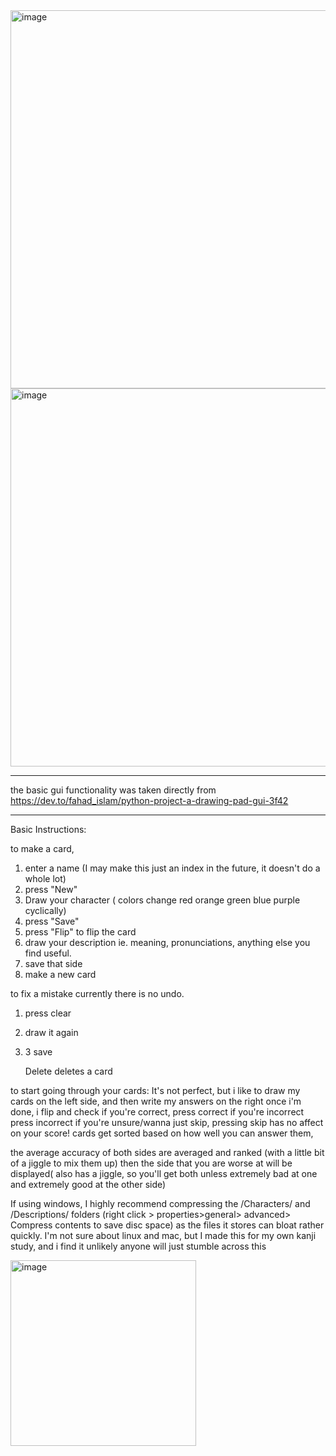 <img width="605" alt="image" src="https://github.com/toothless890/flashcards/assets/70919263/34d19452-ca58-4351-8a0d-dc8de00a42c2">
<img width="605" alt="image" src="https://github.com/toothless890/flashcards/assets/70919263/888c900a-1421-4335-9701-2d5e0460d6bf">

***
the basic gui functionality was taken directly from
https://dev.to/fahad_islam/python-project-a-drawing-pad-gui-3f42
***


Basic Instructions:

to make a card,
1. enter a name (I may make this just an index in the future, it doesn't do a whole lot)
2. press "New"
3. Draw your character ( colors change red orange green blue purple cyclically)
4. press "Save"
5. press "Flip" to flip the card
6. draw your description ie. meaning, pronunciations, anything else you find useful.
7. save that side
8. make a new card

to fix a mistake
currently there is no undo.
1. press clear
2. draw it again
3. 3 save

   Delete deletes a card

to start going through your cards:
It's not perfect, but i like to draw my cards on the left side, and then write my answers on the right
once i'm done, i flip and check
if you're correct, press correct
if you're incorrect press incorrect
if you're unsure/wanna just skip, pressing skip has no affect on your score!
cards get sorted based on how well you can answer them,

the average accuracy of both sides are averaged and ranked (with a little bit of a jiggle to mix them up)
then the side that you are worse at will be displayed( also has a jiggle, so you'll get both unless extremely bad at one and extremely good at the other side)

If using windows, I highly recommend compressing the /Characters/ and /Descriptions/ folders (right click > properties>general> advanced> Compress contents to save disc space) as the files it stores can bloat rather quickly. 
I'm not sure about linux and mac, but I made this for my own kanji study, and i find it unlikely anyone will just stumble across this


<img width="297" alt="image" src="https://github.com/toothless890/flashcards/assets/70919263/946e2b29-f022-4431-a68e-bac3edf5d519">
